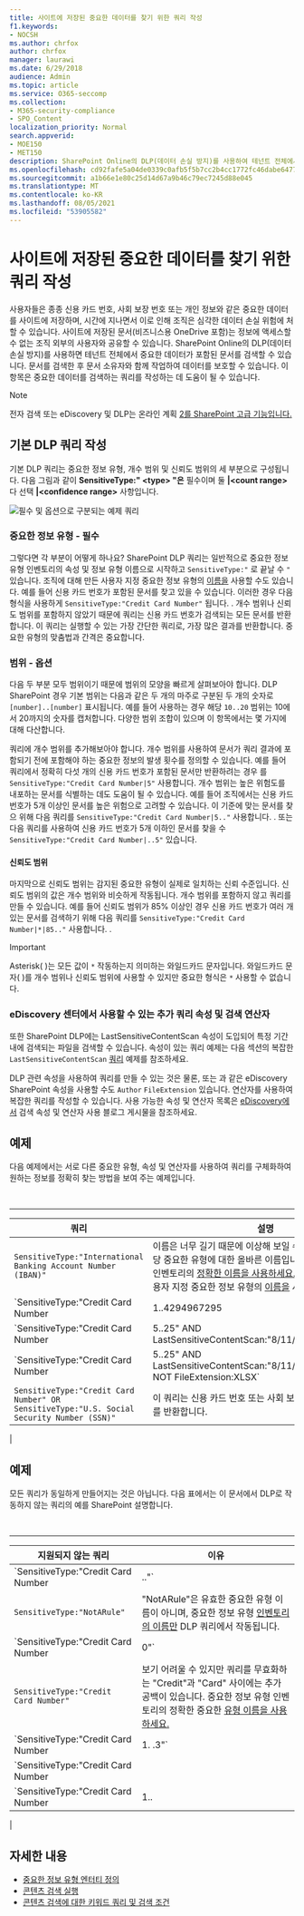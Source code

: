 ```yaml
---
title: 사이트에 저장된 중요한 데이터를 찾기 위한 쿼리 작성
f1.keywords:
- NOCSH
ms.author: chrfox
author: chrfox
manager: laurawi
ms.date: 6/29/2018
audience: Admin
ms.topic: article
ms.service: O365-seccomp
ms.collection:
- M365-security-compliance
- SPO_Content
localization_priority: Normal
search.appverid:
- MOE150
- MET150
description: SharePoint Online의 DLP(데이터 손실 방지)를 사용하여 테넌트 전체에서 중요한 데이터가 포함된 문서를 검색합니다.
ms.openlocfilehash: cd92fafe5a04de0339c0afb5f5b7cc2b4cc1772fc46dabe6477dd23aa981af23
ms.sourcegitcommit: a1b66e1e80c25d14d67a9b46c79ec7245d88e045
ms.translationtype: MT
ms.contentlocale: ko-KR
ms.lasthandoff: 08/05/2021
ms.locfileid: "53905582"
---
```

# <a name="form-a-query-to-find-sensitive-data-stored-on-sites"></a>사이트에 저장된 중요한 데이터를 찾기 위한 쿼리 작성

사용자들은 종종 신용 카드 번호, 사회 보장 번호 또는 개인 정보와 같은 중요한 데이터를 사이트에 저장하며, 시간에 지나면서 이로 인해 조직은 심각한 데이터 손실 위험에 처할 수 있습니다. 사이트에 저장된 문서(비즈니스용 OneDrive 포함)는 정보에 액세스할 수 없는 조직 외부의 사용자와 공유할 수 있습니다. SharePoint Online의 DLP(데이터 손실 방지)를 사용하면 테넌트 전체에서 중요한 데이터가 포함된 문서를 검색할 수 있습니다. 문서를 검색한 후 문서 소유자와 함께 작업하여 데이터를 보호할 수 있습니다. 이 항목은 중요한 데이터를 검색하는 쿼리를 작성하는 데 도움이 될 수 있습니다.

> [!NOTE]
> 전자 검색 또는 eDiscovery 및 DLP는 온라인 계획 [2를 SharePoint 고급 기능입니다.](https://go.microsoft.com/fwlink/?LinkId=510080)

## <a name="forming-a-basic-dlp-query"></a>기본 DLP 쿼리 작성

기본 DLP 쿼리는 중요한 정보 유형, 개수 범위 및 신뢰도 범위의 세 부분으로 구성됩니다. 다음 그림과 같이 **SensitiveType:" \<type\> "은** 필수이며 둘 **|\<count range\>** 다 선택 **|\<confidence range\>** 사항입니다.

![필수 및 옵션으로 구분되는 예제 쿼리](../media/DLP-query-example-text.png)

### <a name="sensitive-type---required"></a>중요한 정보 유형 - 필수

그렇다면 각 부분이 어떻게 하나요? SharePoint DLP 쿼리는 일반적으로 중요한 정보 유형 인벤토리의 속성 및 정보 유형 이름으로 시작하고 `SensitiveType:"` 로 끝날 수 [](/Exchange/what-the-sensitive-information-types-in-exchange-look-for-exchange-2013-help) `"` 있습니다. 조직에 대해 만든 사용자 지정 중요한 정보 유형의 [이름을](create-a-custom-sensitive-information-type.md) 사용할 수도 있습니다. 예를 들어 신용 카드 번호가 포함된 문서를 찾고 있을 수 있습니다. 이러한 경우 다음 형식을 사용하게  `SensitiveType:"Credit Card Number"` 됩니다. . 개수 범위나 신뢰도 범위를 포함하지 않았기 때문에 쿼리는 신용 카드 번호가 검색되는 모든 문서를 반환합니다. 이 쿼리는 실행할 수 있는 가장 간단한 쿼리로, 가장 많은 결과를 반환합니다. 중요한 유형의 맞춤법과 간격은 중요합니다.

### <a name="ranges---optional"></a>범위 - 옵션

다음 두 부분 모두 범위이기 때문에 범위의 모양을 빠르게 살펴보아야 합니다. DLP SharePoint 경우 기본 범위는 다음과 같은 두 개의 마주로 구분된 두 개의 숫자로 `[number]..[number]` 표시됩니다. 예를 들어 사용하는 경우 해당  `10..20` 범위는 10에서 20까지의 숫자를 캡처합니다. 다양한 범위 조합이 있으며 이 항목에서는 몇 가지에 대해 다산합니다.

쿼리에 개수 범위를 추가해보아야 합니다. 개수 범위를 사용하여 문서가 쿼리 결과에 포함되기 전에 포함해야 하는 중요한 정보의 발생 횟수를 정의할 수 있습니다. 예를 들어 쿼리에서 정확히 다섯 개의 신용 카드 번호가 포함된 문서만 반환하려는 경우 를  `SensitiveType:"Credit Card Number|5"` 사용합니다. 개수 범위는 높은 위험도를 내포하는 문서를 식별하는 데도 도움이 될 수 있습니다. 예를 들어 조직에서는 신용 카드 번호가 5개 이상인 문서를 높은 위험으로 고려할 수 있습니다. 이 기준에 맞는 문서를 찾으 위해 다음 쿼리를  `SensitiveType:"Credit Card Number|5.."` 사용합니다. . 또는 다음 쿼리를 사용하여 신용 카드 번호가 5개 이하인 문서를 찾을 수  `SensitiveType:"Credit Card Number|..5"` 있습니다.

#### <a name="confidence-range"></a>신뢰도 범위

마지막으로 신뢰도 범위는 감지된 중요한 유형이 실제로 일치하는 신뢰 수준입니다. 신뢰도 범위의 값은 개수 범위와 비슷하게 작동됩니다. 개수 범위를 포함하지 않고 쿼리를 만들 수 있습니다. 예를 들어 신뢰도 범위가 85% 이상인 경우 신용 카드 번호가 여러 개 있는 문서를 검색하기 위해 다음 쿼리를  `SensitiveType:"Credit Card Number|*|85.."` 사용합니다. .

> [!IMPORTANT]
> Asterisk( )는 모든 값이 `*` 작동하는지 의미하는 와일드카드 문자입니다. 와일드카드 문자( )를 개수 범위나 신뢰도 범위에 사용할 수 있지만 중요한 형식은 `*` 사용할 수 없습니다.

### <a name="additional-query-properties-and-search-operators-available-in-the-ediscovery-center"></a>eDiscovery 센터에서 사용할 수 있는 추가 쿼리 속성 및 검색 연산자

또한 SharePoint DLP에는 LastSensitiveContentScan 속성이 도입되어 특정 기간 내에 검색되는 파일을 검색할 수 있습니다. 속성이 있는 쿼리 예제는 다음 섹션의 복잡한  `LastSensitiveContentScan` [쿼리](#examples-of-complex-queries) 예제를 참조하세요.

DLP 관련 속성을 사용하여 쿼리를 만들 수 있는 것은 물론, 또는 과 같은 eDiscovery SharePoint 속성을 사용할 수도 `Author` `FileExtension` 있습니다. 연산자를 사용하여 복잡한 쿼리를 작성할 수 있습니다. 사용 가능한 속성 및 연산자 목록은 [eDiscovery에서](/archive/blogs/quentin/using-search-properties-and-operators-with-ediscovery) 검색 속성 및 연산자 사용 블로그 게시물을 참조하세요.

## <a name="examples-of-complex-queries"></a>예제

다음 예제에서는 서로 다른 중요한 유형, 속성 및 연산자를 사용하여 쿼리를 구체화하여 원하는 정보를 정확히 찾는 방법을 보여 주는 예제입니다.

<br>

****

|쿼리|설명|
|---|---|
|`SensitiveType:"International Banking Account Number (IBAN)"`|이름은 너무 길기 때문에 이상해 보일 수 있지만 이 이름은 해당 중요한 유형에 대한 올바른 이름입니다. 중요한 정보 유형 인벤토리의 [정확한 이름을 사용하세요.](/Exchange/what-the-sensitive-information-types-in-exchange-look-for-exchange-2013-help) 조직에 대해 만든 사용자 지정 중요한 정보 유형의 [이름을](create-a-custom-sensitive-information-type.md) 사용할 수도 있습니다.|
|`SensitiveType:"Credit Card Number|1..4294967295|1..100"`|그러면 중요한 유형 "신용 카드 번호"와 일치하는 문서가 하나 이상 반환됩니다. 각 범위의 값은 해당 최소값 및 최대값입니다. 이 쿼리를 작성하는 더 간단한 방법은 이지만 여기서 재미있는 것은  `SensitiveType:"Credit Card Number"` 어디인가요?|
|`SensitiveType:"Credit Card Number|5..25" AND LastSensitiveContentScan:"8/11/2018..8/13/2018"`|이 문서는 2018년 8월 11일에서 2018년 8월 13일까지 검색된 신용 카드 번호가 5-25인 문서를 반환합니다.|
|`SensitiveType:"Credit Card Number|5..25" AND LastSensitiveContentScan:"8/11/2018..8/13/2018" NOT FileExtension:XLSX`|이 문서는 2018년 8월 11일에서 2018년 8월 13일까지 검색된 신용 카드 번호가 5-25인 문서를 반환합니다. XLSX 확장명을 사용하여 파일은 쿼리 결과에 포함되지 않습니다.  `FileExtension` 은 쿼리에 포함할 수 있는 여러 속성 중 하나입니다. 자세한 내용은 [eDiscovery에서 검색](/archive/blogs/quentin/using-search-properties-and-operators-with-ediscovery)속성 및 연산자 사용을 참조하세요.|
|`SensitiveType:"Credit Card Number" OR SensitiveType:"U.S. Social Security Number (SSN)"`|이 쿼리는 신용 카드 번호 또는 사회 보장 번호가 포함된 문서를 반환합니다.|
|

## <a name="examples-of-queries-to-avoid"></a>예제

모든 쿼리가 동일하게 만들어지는 것은 아닙니다. 다음 표에서는 이 문서에서 DLP로 작동하지 않는 쿼리의 예를 SharePoint 설명합니다.

<br>

****

|지원되지 않는 쿼리|이유|
|---|---|
|`SensitiveType:"Credit Card Number|.."`|하나 이상의 숫자를 추가해야 합니다.|
|`SensitiveType:"NotARule"`|"NotARule"은 유효한 중요한 유형 이름이 아니며, 중요한 정보 유형 [인벤토리의 이름만](/Exchange/what-the-sensitive-information-types-in-exchange-look-for-exchange-2013-help) DLP 쿼리에서 작동됩니다.|
|`SensitiveType:"Credit Card Number|0"`|0은 범위의 최소값 또는 최대값으로 유효하지 않습니다.|
|`SensitiveType:"Credit Card Number"`|보기 어려울 수 있지만 쿼리를 무효화하는 "Credit"과 "Card" 사이에는 추가 공백이 있습니다. 중요한 정보 유형 인벤토리의 정확한 중요한 [유형 이름을 사용하세요.](/Exchange/what-the-sensitive-information-types-in-exchange-look-for-exchange-2013-help)|
|`SensitiveType:"Credit Card Number|1. .3"`|2개의 기간 부분은 공백으로 구분하면 안 됩니다.|
|`SensitiveType:"Credit Card Number| |1..|80.."`|파이프 디지타이터()가 너무 \| 많음 대신 다음 형식을 따르는 것입니다. `SensitiveType: "Credit Card Number|1..|80.."`|
|`SensitiveType:"Credit Card Number|1..|80..101"`|신뢰도 값은 백분율을 나타내기 때문에 100을 초과할 수 없습니다. 따라서 1에서 100 사이의 숫자를 선택하세요.|
|

## <a name="for-more-information"></a>자세한 내용

- [중요한 정보 유형 엔터티 정의](sensitive-information-type-entity-definitions.md)
- [콘텐츠 검색 실행](content-search.md)
- [콘텐츠 검색에 대한 키워드 쿼리 및 검색 조건](keyword-queries-and-search-conditions.md)
